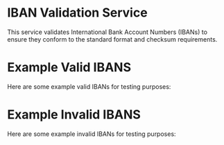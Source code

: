 ﻿# IBAN Validation Service
This service validates International Bank Account Numbers (IBANs) to ensure they conform to the standard format and checksum requirements.

# Example Valid IBANS
Here are some example valid IBANs for testing purposes:

# Example Invalid IBANS
Here are some example invalid IBANs for testing purposes:

